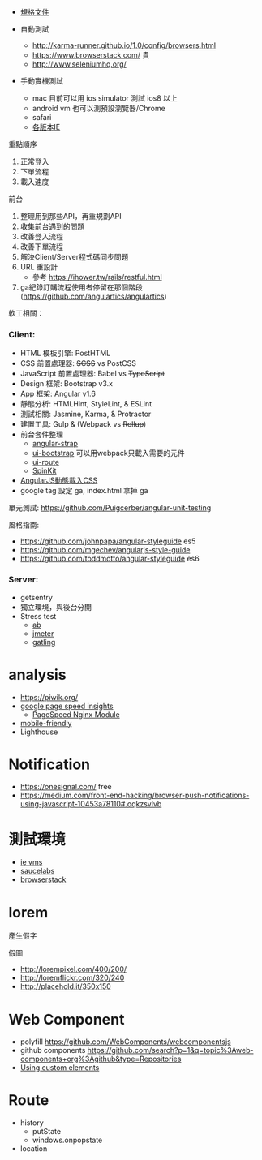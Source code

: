 * [規格文件](http://sony1708.pixnet.net/blog/post/29993099--網站企劃--將網站需求與功能寫成規格文件?fref=gc)


* 自動測試
	* http://karma-runner.github.io/1.0/config/browsers.html
	* https://www.browserstack.com/ 貴
	* http://www.seleniumhq.org/
* 手動實機測試
	* mac 目前可以用 ios simulator 測試 ios8 以上
	* android vm 也可以測預設瀏覽器/Chrome
	* safari
	* [各版本IE](https://developer.microsoft.com/en-us/microsoft-edge/tools/vms/)

重點順序

1. 正常登入
2. 下單流程
3. 載入速度


前台

1. 整理用到那些API，再重規劃API
2. 收集前台遇到的問題
3. 改善登入流程
4. 改善下單流程
5. 解決Client/Server程式碼同步問題
6. URL 重設計
    * 參考 https://ihower.tw/rails/restful.html
7. ga紀錄訂購流程使用者停留在那個階段 (https://github.com/angulartics/angulartics)


軟工相關：

### Client:

* HTML 模板引擎: PostHTML
* CSS 前置處理器: ~~SCSS~~ vs PostCSS
* JavaScript 前置處理器: Babel vs ~~TypeScript~~
* Design 框架: Bootstrap v3.x
* App 框架: Angular v1.6
* 靜態分析: HTMLHint, StyleLint, & ESLint
* 測試相關: Jasmine, Karma, & Protractor
* 建置工具: Gulp & (Webpack vs ~~Rollup~~)
* 前台套件整理
    * [angular-strap](http://mgcrea.github.io/angular-strap/)
    * [ui-bootstrap](https://github.com/angular-ui/bootstrap#webpack--jspm)  可以用webpack只載入需要的元件
    * [ui-route](https://github.com/angular-ui/ui-router)
    * [SpinKit](https://github.com/tobiasahlin/SpinKit)
* [AngularJS動態載入CSS](http://stackoverflow.com/questions/15193492/how-to-include-view-partial-specific-styling-in-angularjs)
* google tag 設定 ga, index.html 拿掉 ga


單元測試: https://github.com/Puigcerber/angular-unit-testing

風格指南:
* https://github.com/johnpapa/angular-styleguide  es5
* https://github.com/mgechev/angularjs-style-guide
* https://github.com/toddmotto/angular-styleguide  es6

### Server:

* getsentry
* 獨立環境，與後台分開
* Stress test
    * [ab](https://httpd.apache.org/docs/2.4/programs/ab.html)
    * [jmeter](http://jmeter.apache.org/)
    * [gatling](http://gatling.io/)


# analysis

* https://piwik.org/
* [google page speed insights](https://developers.google.com/speed/pagespeed/insights)
    * [PageSpeed Nginx Module](https://developers.google.com/speed/pagespeed/module/)
* [mobile-friendly](https://search.google.com/search-console/mobile-friendly)
* Lighthouse



# Notification

* https://onesignal.com/  free
* https://medium.com/front-end-hacking/browser-push-notifications-using-javascript-10453a78110#.oqkzsvlvb



# 測試環境

* [ie vms]
* [saucelabs]
* [browserstack]


[saucelabs]: https://saucelabs.com/
[browserstack]: https://www.browserstack.com/
[ie vms]: https://developer.microsoft.com/en-us/microsoft-edge/tools/vms/
[in-app browser]: http://www.stateofdigital.com/facebook-browser-biggest-browser-ignore/


# lorem

產生假字

假圖
* http://lorempixel.com/400/200/
* http://loremflickr.com/320/240
* http://placehold.it/350x150

# Web Component

* polyfill https://github.com/WebComponents/webcomponentsjs
* github components https://github.com/search?p=1&q=topic%3Aweb-components+org%3Agithub&type=Repositories
* [Using custom elements](https://developer.mozilla.org/en-US/docs/Web/Web_Components/Using_custom_elements)


# Route

* history
	* putState
	* windows.onpopstate
* location
